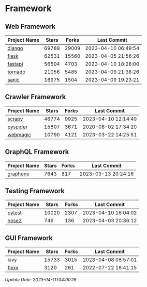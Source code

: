 # Framework

## Web Framework
| Project Name | Stars | Forks | Last Commit |
| ------------ | ----- | ----- | ----------- |
| [django](https://github.com/django/django) | 69789 | 29009 | 2023-04-10 06:49:54 |
| [flask](https://github.com/pallets/flask) | 62531 | 15560 | 2023-04-05 21:56:26 |
| [fastapi](https://github.com/tiangolo/fastapi) | 56504 | 4703 | 2023-04-10 18:28:00 |
| [tornado](https://github.com/tornadoweb/tornado) | 21056 | 5485 | 2023-04-09 21:38:26 |
| [sanic](https://github.com/sanic-org/sanic) | 16975 | 1504 | 2023-04-09 19:23:21 |

## Crawler Framework
| Project Name | Stars | Forks | Last Commit |
| ------------ | ----- | ----- | ----------- |
| [scrapy](https://github.com/scrapy/scrapy) | 46774 | 9925 | 2023-04-10 12:14:49 |
| [pyspider](https://github.com/binux/pyspider) | 15807 | 3671 | 2020-08-02 17:34:20 |
| [webmagic](https://github.com/code4craft/webmagic) | 10790 | 4121 | 2023-03-22 14:25:51 |

## GraphQL Framework
| Project Name | Stars | Forks | Last Commit |
| ------------ | ----- | ----- | ----------- |
| [graphene](https://github.com/graphql-python/graphene) | 7643 | 817 | 2023-03-13 20:24:16 |

## Testing Framework
| Project Name | Stars | Forks | Last Commit |
| ------------ | ----- | ----- | ----------- |
| [pytest](https://github.com/pytest-dev/pytest) | 10020 | 2307 | 2023-04-10 16:04:02 |
| [nose2](https://github.com/nose-devs/nose2) | 746 | 136 | 2023-04-03 20:36:12 |

## GUI Framework
| Project Name | Stars | Forks | Last Commit |
| ------------ | ----- | ----- | ----------- |
| [kivy](https://github.com/kivy/kivy) | 15733 | 3015 | 2023-04-08 08:57:01 |
| [flexx](https://github.com/flexxui/flexx) | 3120 | 261 | 2022-07-22 16:41:15 |

*Update Date: 2023-04-11T04:00:16*